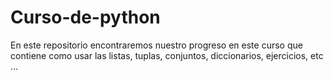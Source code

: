 # Curso-de-python
En este repositorio encontraremos nuestro progreso en este curso que contiene como usar las listas, tuplas, conjuntos, diccionarios, ejercicios, etc ...
